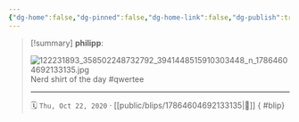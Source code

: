 ```yaml
---
{"dg-home":false,"dg-pinned":false,"dg-home-link":false,"dg-publish":true,"type":"blip","disabled rules":["yaml-title","yaml-title-alias","file-name-heading"],"title":"philipp on instagram @ 2020-10-22","created-date":"2020-10-22T08:29:00","updated-date":"2025-05-02T17:43:07","dg-path":"blips/17864604692133135.md","permalink":"/blips/17864604692133135/","dgPassFrontmatter":true}
---
```


> [!summary] **philipp**:
>
> ![122231893_358502248732792_3941448515910303448_n_17864604692133135.jpg](/img/user/attachments/122231893_358502248732792_3941448515910303448_n_17864604692133135.jpg)
> Nerd shirt of the day #qwertee
> - - -
>
> 🗓️ `Thu, Oct 22, 2020` · [[public/blips/17864604692133135\|🔗]]
{ #blip}

